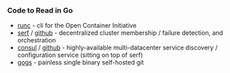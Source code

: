 ### Code to Read in Go

- [runc](https://github.com/opencontainers/runc) - cli for the Open Container Initiative
- [serf](https://www.serfdom.io/) / [github](https://github.com/hashicorp/serf) - decentralized cluster membership / 
failure detection, and orchestration
- [consul](https://www.consul.io/) / [github](https://github.com/hashicorp/consul) - highly-available multi-datacenter
service discovery / configuration service (sitting on top of serf)
- [gogs](https://gogs.io/) - painless single binary self-hosted git
